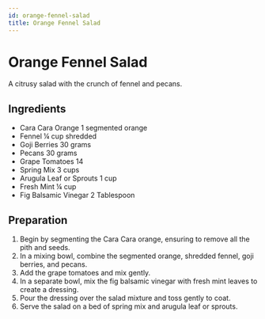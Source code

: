 ```yaml
---
id: orange-fennel-salad
title: Orange Fennel Salad
---
```


# Orange Fennel Salad

A citrusy salad with the crunch of fennel and pecans.

## Ingredients

- Cara Cara Orange 1 segmented orange
- Fennel ¼ cup shredded
- Goji Berries 30 grams
- Pecans 30 grams
- Grape Tomatoes 14
- Spring Mix 3 cups
- Arugula Leaf or Sprouts 1 cup
- Fresh Mint ¼ cup
- Fig Balsamic Vinegar 2 Tablespoon

## Preparation

1. Begin by segmenting the Cara Cara orange, ensuring to remove all the pith and seeds.
2. In a mixing bowl, combine the segmented orange, shredded fennel, goji berries, and pecans.
3. Add the grape tomatoes and mix gently.
4. In a separate bowl, mix the fig balsamic vinegar with fresh mint leaves to create a dressing.
5. Pour the dressing over the salad mixture and toss gently to coat.
6. Serve the salad on a bed of spring mix and arugula leaf or sprouts.

